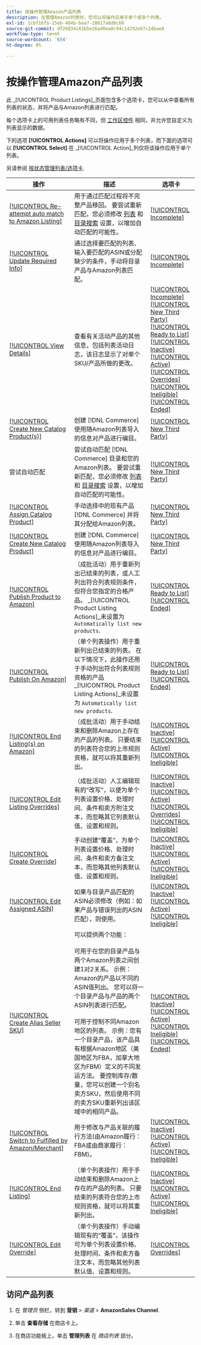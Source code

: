 ```yaml
---
title: 按操作管理Amazon产品列表
description: 在管理Amazon列表时，您可以将操作应用于单个或多个列表。
exl-id: 1cbf16fb-15eb-484b-bea7-28017a0d0c60
source-git-commit: df26834c81b5e26ad0ea8c94c14292eb7c24bae8
workflow-type: tm+mt
source-wordcount: '654'
ht-degree: 0%

---
```


# 按操作管理Amazon产品列表

此 _[!UICONTROL Product Listings]_页面包含多个选项卡，您可以从中查看所有列表的状态，并将产品与Amazon列表进行匹配。

每个选项卡上的可用列表任务略有不同，但 [工作区控件](./workspace-controls.md) 相同，并允许您自定义为列表显示的数据。

下的选项 **[!UICONTROL Actions]** 可以将操作应用于多个列表，而下面的选项可以 **[!UICONTROL Select]** 在 _[!UICONTROL Action]_列仅将该操作应用于单个列表。

另请参阅 [按状态管理列表/选项卡](./managing-listings-by-tab.md).

| 操作 | 描述 | 选项卡 |
|--- |--- |--- |
| [[!UICONTROL Re-attempt auto match to Amazon Listing]](./amazon-manually-update-incomplete-listing.md#update-required-info-unable-to-assign-to-amazon-listing) | 用于通过匹配过程将不完整产品移回。 要尝试重新匹配，您必须修改 [列表](./listing-settings.md) 和 [目录搜索](./catalog-search.md) 设置，以增加自动匹配的可能性。 | [[!UICONTROL Incomplete]](./incomplete-listings.md) |
| [[!UICONTROL Update Required Info]](./amazon-manually-update-incomplete-listing.md) | 通过选择要匹配的列表、输入要匹配的ASIN或分配缺少的条件，手动将目录产品与Amazon列表匹配。 | [[!UICONTROL Incomplete]](./incomplete-listings.md) |
| [[!UICONTROL View Details]](./product-listing-details.md) | 查看有关活动产品的其他信息，包括列表活动日志，该日志显示了对单个SKU/产品所做的更改。 | [[!UICONTROL Incomplete]](./incomplete-listings.md)<br>[[!UICONTROL New Third Party]](./new-third-party-listings.md)<br>[[!UICONTROL Ready to List]](./ready-to-list.md)<br>[[!UICONTROL Inactive]](./inactive-listings.md)<br>[[!UICONTROL Active]](./active-listings.md)<br>[[!UICONTROL Overrides]](./overrides.md)<br>[[!UICONTROL Ineligible]](./ineligible-listings.md)<br>[[!UICONTROL Ended]](./ended-listings.md) |
| [[!UICONTROL Create New Catalog Product(s)]](./creating-assigning-catalog-products.md) | 创建 [!DNL Commerce] 使用随Amazon列表导入的信息对产品进行编目。 | [[!UICONTROL New Third Party]](./new-third-party-listings.md) |
| 尝试自动匹配 | 尝试自动匹配 [!DNL Commerce] 目录和您的Amazon列表。 要尝试重新匹配，您必须修改 [列表](./listing-settings.md) 和 [目录搜索](./catalog-search.md) 设置，以增加自动匹配的可能性。 | [[!UICONTROL New Third Party]](./new-third-party-listings.md) |
| [[!UICONTROL Assign Catalog Product]](./creating-assigning-catalog-products.md) | 手动选择中的现有产品 [!DNL Commerce] 并将其分配给Amazon列表。 | [[!UICONTROL New Third Party]](./new-third-party-listings.md) |
| [[!UICONTROL Create New Catalog Product]](./creating-assigning-catalog-products.md) | 创建 [!DNL Commerce] 使用随Amazon列表导入的信息对产品进行编目。 | [[!UICONTROL New Third Party]](./new-third-party-listings.md) |
| [[!UICONTROL Publish Product to Amazon]](./publish-listings-manually.md) | （成批活动）用于重新列出已结束的列表，或人工列出符合列表规则条件，但符合您指定的合格产品。 _[!UICONTROL Product Listing Actions]_未设置为 `Automatically list new products`. | [[!UICONTROL Ready to List]](./ready-to-list.md)<br>[[!UICONTROL Ended]](./ended-listings.md) |
| [[!UICONTROL Publish On Amazon]](./publish-listings-manually.md) | （单个列表操作）用于重新列出已结束的列表。 在以下情况下，此操作还用于手动列出符合列表规则资格的产品 _[!UICONTROL Product Listing Actions]_未设置为 `Automatically list new products`. | [[!UICONTROL Ready to List]](./ready-to-list.md)<br>[[!UICONTROL Ended]](./ended-listings.md) |
| [[!UICONTROL End Listing(s) on Amazon]](./end-listings-manually.md) | （成批活动）用于手动结束和删除Amazon上存在的产品的列表。 只要结束的列表符合您的上市规则资格，就可以将其重新列出。 | [[!UICONTROL Inactive]](./inactive-listings.md)<br>[[!UICONTROL Active]](./active-listings.md)<br>[[!UICONTROL Ineligible]](./ineligible-listings.md) |
| [[!UICONTROL Edit Listing Overrides]](./creating-editing-overrides.md) | （成批活动）人工编辑现有的“改写”，以便为单个列表设置价格、处理时间、条件和卖方附注文本，而忽略其它列表默认值、设置和规则。 | [[!UICONTROL Inactive]](./inactive-listings.md)<br>[[!UICONTROL Active]](./active-listings.md)<br>[[!UICONTROL Overrides]](./overrides.md)<br>[[!UICONTROL Ineligible]](./ineligible-listings.md) |
| [[!UICONTROL Create Override]](./creating-editing-overrides.md) | 手动创建“覆盖”，为单个列表设置价格、处理时间、条件和卖方备注文本，而忽略其他列表默认值、设置和规则。 | [[!UICONTROL Inactive]](./inactive-listings.md)<br>[[!UICONTROL Active]](./active-listings.md)<br>[[!UICONTROL Ineligible]](./ineligible-listings.md) |
| [[!UICONTROL Edit Assigned ASIN]](./edit-assigned-asin.md) | 如果与目录产品匹配的ASIN必须修改（例如：如果产品与错误列出的ASIN匹配），则使用。 | [[!UICONTROL Inactive]](./inactive-listings.md)<br>[[!UICONTROL Active]](./active-listings.md)<br>[[!UICONTROL Ineligible]](./ineligible-listings.md) |
| [[!UICONTROL Create Alias Seller SKU]](./create-alias-seller-sku.md) | 可以提供两个功能：<br><br>可用于在您的目录产品与两个Amazon列表之间创建1对2关系。 示例： Amazon的产品以不同的ASIN值列出。 您可以将一个目录产品与产品的两个ASIN列表进行匹配。<br><br>可用于控制不同Amazon地区的列表。 示例：您有一个目录产品，该产品具有根据Amazon地区（美国地区为FBA，加拿大地区为FBM）定义的不同发运方法。 要控制库存/数量，您可以创建一个别名卖方SKU，然后使用不同的卖方SKU重新列出该区域中的相同产品。 | [[!UICONTROL Inactive]](./inactive-listings.md)<br>[[!UICONTROL Active]](./active-listings.md)<br>[[!UICONTROL Ineligible]](./ineligible-listings.md)<br>[[!UICONTROL Ended]](./ended-listings.md) |
| [[!UICONTROL Switch to Fulfilled by Amazon/Merchant]](./fulfilled-by.md#configure-fulfilled-by-settings) | 用于修改与产品关联的履行方法(由Amazon履行：FBA或由商家履行：FBM)。 | [[!UICONTROL Inactive]](./inactive-listings.md)<br>[[!UICONTROL Active]](./active-listings.md)<br>[[!UICONTROL Ineligible]](./ineligible-listings.md) |
| [[!UICONTROL End Listing]](./end-listings-manually.md) | （单个列表操作）用于手动结束和删除Amazon上存在的产品的列表。 只要结束的列表符合您的上市规则资格，就可以将其重新列出。 | [[!UICONTROL Inactive]](./inactive-listings.md)<br>[[!UICONTROL Active]](./active-listings.md)<br>[[!UICONTROL Ineligible]](./ineligible-listings.md) |
| [[!UICONTROL Edit Override]](./creating-editing-overrides.md) | （单个列表操作）手动编辑现有的“覆盖”，该操作可为单个列表设置价格、处理时间、条件和卖方备注文本，而忽略其他列表默认值、设置和规则。 | [[!UICONTROL Overrides]](./overrides.md) |

## 访问产品列表

1. 在 _管理员_ 侧栏，转到 **营销** > _渠道_ > **AmazonSales Channel**.

1. 单击 **查看存储** 在商店卡上。

1. 在商店功能板上，单击 **管理列表** 在 _商店列表_ 部分。
